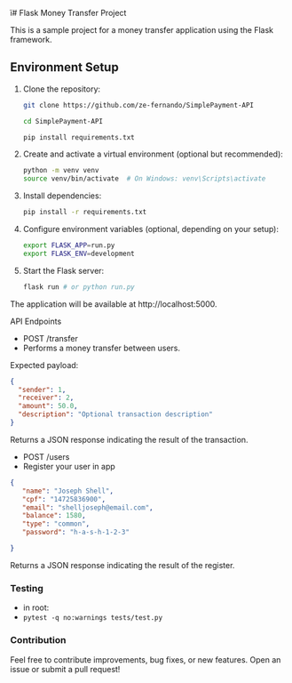 ï# Flask Money Transfer Project

This is a sample project for a money transfer application using the Flask framework.

## Environment Setup

1. Clone the repository:
   ```bash
   git clone https://github.com/ze-fernando/SimplePayment-API

   cd SimplePayment-API
   
   pip install requirements.txt
   ```
2. Create and activate a virtual environment (optional but recommended):

    ```bash
    python -m venv venv
    source venv/bin/activate  # On Windows: venv\Scripts\activate
    ```
3. Install dependencies:

    ```bash
    pip install -r requirements.txt
    ```
4. Configure environment variables (optional, depending on your setup):

    ```bash
    export FLASK_APP=run.py
    export FLASK_ENV=development  
    ```
5. Start the Flask server:

    ```bash
    flask run # or python run.py
    ```
The application will be available at http://localhost:5000.

API Endpoints
- POST /transfer
- Performs a money transfer between users.

Expected payload:
```json
{
  "sender": 1,
  "receiver": 2,
  "amount": 50.0,
  "description": "Optional transaction description"
}
```
Returns a JSON response indicating the result of the transaction.
- POST /users
- Register your user in app

```json
{
   "name": "Joseph Shell",
   "cpf": "14725836900",
   "email": "shelljoseph@email.com",
   "balance": 1580,
   "type": "common",
   "password": "h-a-s-h-1-2-3"

}
```
Returns a JSON response indicating the result of the register.

### Testing
- in root:
- `pytest -q no:warnings tests/test.py`

 
### Contribution
Feel free to contribute improvements, bug fixes, or new features. Open an issue or submit a pull request!
